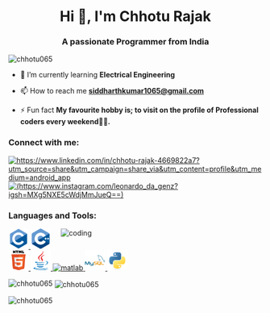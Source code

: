 <h1 align="center">Hi 👋, I'm Chhotu Rajak</h1>
<h3 align="center">A passionate Programmer from India</h3>

<p align="left"> <img src="https://komarev.com/ghpvc/?username=chhotu065&label=Profile%20views&color=0e75b6&style=flat" alt="chhotu065" /> </p>

- 🌱 I’m currently learning **Electrical Engineering**

- 📫 How to reach me **siddharthkumar1065@gmail.com**

- ⚡ Fun fact **My favourite hobby is; to visit on the profile of Professional coders every weekend🧑‍💻.**

<h3 align="left">Connect with me:</h3>
<p align="left">
<a href="https://linkedin.com/in/https://www.linkedin.com/in/chhotu-rajak-4669822a7?utm_source=share&utm_campaign=share_via&utm_content=profile&utm_medium=android_app" target="blank"><img align="center" src="https://raw.githubusercontent.com/rahuldkjain/github-profile-readme-generator/master/src/images/icons/Social/linked-in-alt.svg" alt="https://www.linkedin.com/in/chhotu-rajak-4669822a7?utm_source=share&utm_campaign=share_via&utm_content=profile&utm_medium=android_app" height="30" width="40" /></a>
<a href="https://instagram.com/https://www.instagram.com/leonardo_da_genz?igsh=mxg5nxe5cwdjmmjueq==" target="blank"><img align="center" src="https://raw.githubusercontent.com/rahuldkjain/github-profile-readme-generator/master/src/images/icons/Social/instagram.svg" alt="(https://www.instagram.com/leonardo_da_genz?igsh=MXg5NXE5cWdjMmJueQ==)" height="30" width="40" /></a>
</p>

<h3 align="left">Languages and Tools:</h3>

<img align="right" alt="coding" width="400" src="https://media2.giphy.com/media/RbDKaczqWovIugyJmW/giphy.gif?cid=ecf05e47agilneelkpvujwu7gnl7ghg8nkjygja5m2r8b3af&ep=v1_gifs_search&rid=giphy.gif&ct=g">

<p align="left"> <a href="https://www.cprogramming.com/" target="_blank" rel="noreferrer"> <img src="https://raw.githubusercontent.com/devicons/devicon/master/icons/c/c-original.svg" alt="c" width="40" height="40"/> </a> <a href="https://www.w3schools.com/cpp/" target="_blank" rel="noreferrer"> <img src="https://raw.githubusercontent.com/devicons/devicon/master/icons/cplusplus/cplusplus-original.svg" alt="cplusplus" width="40" height="40"/> </a> <a href="https://www.w3.org/html/" target="_blank" rel="noreferrer"> <img src="https://raw.githubusercontent.com/devicons/devicon/master/icons/html5/html5-original-wordmark.svg" alt="html5" width="40" height="40"/> </a> <a href="https://www.java.com" target="_blank" rel="noreferrer"> <img src="https://raw.githubusercontent.com/devicons/devicon/master/icons/java/java-original.svg" alt="java" width="40" height="40"/> </a> <a href="https://www.mathworks.com/" target="_blank" rel="noreferrer"> <img src="https://upload.wikimedia.org/wikipedia/commons/2/21/Matlab_Logo.png" alt="matlab" width="40" height="40"/> </a> <a href="https://www.mysql.com/" target="_blank" rel="noreferrer"> <img src="https://raw.githubusercontent.com/devicons/devicon/master/icons/mysql/mysql-original-wordmark.svg" alt="mysql" width="40" height="40"/> </a> <a href="https://www.python.org" target="_blank" rel="noreferrer"> <img src="https://raw.githubusercontent.com/devicons/devicon/master/icons/python/python-original.svg" alt="python" width="40" height="40"/> </a> </p>

<p><img align="left" src="https://github-readme-stats.vercel.app/api/top-langs?username=chhotu065&show_icons=true&locale=en&layout=compact" alt="chhotu065" /></p>

<p>&nbsp;<img align="center" src="https://github-readme-stats.vercel.app/api?username=chhotu065&show_icons=true&locale=en" alt="chhotu065" /></p>

<p><img align="center" src="https://github-readme-streak-stats.herokuapp.com/?user=chhotu065&" alt="chhotu065" /></p>
